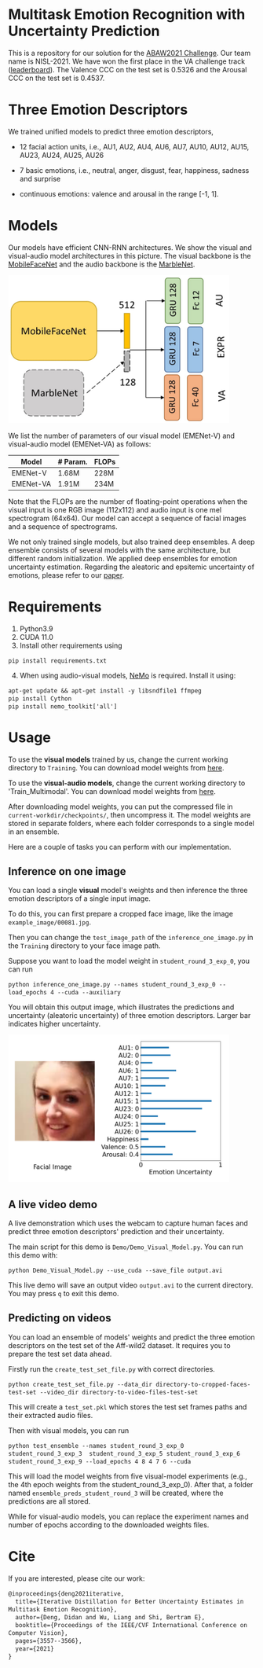 # Multitask Emotion Recognition with Uncertainty Prediction

This is a repository for our solution for the [ABAW2021 Challenge](https://ibug.doc.ic.ac.uk/resources/iccv-2021-2nd-abaw/). Our team name is NISL-2021. We have won the first place in the VA challenge track ([leaderboard](https://github.com/dkollias/ABAW2-Results/blob/main/abaw2_va_leaderboard.pdf)). The Valence CCC on the test set is 0.5326 and the Arousal CCC on the test set is 0.4537. 

# Three Emotion Descriptors

We trained unified models to predict three emotion descriptors, 

 - 12 facial action units, i.e., AU1, AU2, AU4, AU6, AU7, AU10, AU12, AU15, AU23, AU24, AU25, AU26

 - 7 basic emotions, i.e., neutral, anger, disgust, fear, happiness, sadness and surprise

 - continuous emotions: valence and arousal in the range [-1, 1].

# Models

Our models have efficient CNN-RNN architectures. We show the visual and visual-audio model architectures in this picture. The visual backbone is the [MobileFaceNet](https://arxiv.org/abs/1804.07573) and the audio backbone is the [MarbleNet](https://arxiv.org/abs/2010.13886).

<img src='./example_image/Model_Architecture.jpg' alt='drawing' width='450'/>

We list the number of parameters of our visual model (EMENet-V) and visual-audio model (EMENet-VA) as follows:

| Model | # Param. | FLOPs|
| --- | ---| ---|
|EMENet-V| 1.68M| 228M|
|EMENet-VA|1.91M | 234M| 

Note that the FLOPs are the number of floating-point operations when the visual input is one RGB image (112x112) and audio input is one mel spectrogram (64x64). Our model can accept a sequence of facial images and a sequence of spectrograms.

We not only trained single models, but also trained deep ensembles. A deep ensemble consists of several models with the same architecture, but different random initialization. We applied deep ensembles for emotion uncertainty estimation. Regarding the aleatoric and epsitemic uncertainty of emotions, please refer to our [paper](https://openaccess.thecvf.com/content/ICCV2021W/ABAW/papers/Deng_Iterative_Distillation_for_Better_Uncertainty_Estimates_in_Multitask_Emotion_Recognition_ICCVW_2021_paper.pdf).

# Requirements

1. Python3.9
2. CUDA 11.0
3. Install other requirements using

```
pip install requirements.txt
```
4. When using audio-visual models, [NeMo](https://github.com/NVIDIA/NeMo) is required. Install it using:

```
apt-get update && apt-get install -y libsndfile1 ffmpeg
pip install Cython
pip install nemo_toolkit['all']
```

# Usage
To use the **visual models** trained by us, change the current working directory to `Training`. You can download model weights from [here](https://hkustconnect-my.sharepoint.com/:u:/g/personal/ddeng_connect_ust_hk/EYWGU4yG3N5Eo4sn8I1cuiwByo17gXwcYllP2WhDNBu_sQ?e=vDn8JN).

To use the **visual-audio models**, change the current working directory to 'Train_Multimodal'. You can download model weights from [here](https://hkustconnect-my.sharepoint.com/:u:/g/personal/ddeng_connect_ust_hk/EU5ee3MZUEJIoTvGNdkoxZ0BkIZZi_uXdv_cBKVmV2M--w?e=ekUM4j).

After downloading model weights, you can put the compressed file in `current-workdir/checkpoints/`, then uncompress it. The model weights are stored in separate folders, where each folder corresponds to a single model in an ensemble.

Here are a couple of tasks you can perform with our implementation.

## Inference on one image

You can load a single **visual** model's weights and then inference the three emotion descriptors of a single input image.

To do this, you can first prepare a cropped face image, like the image `example_image/00081.jpg`. 

Then you can change the `test_image_path` of the `inference_one_image.py` in the `Training` directory to your face image path.

Suppose you want to load the model weight in `student_round_3_exp_0`, you can run
```
python inference_one_image.py --names student_round_3_exp_0 --load_epochs 4 --cuda --auxiliary
```

You will obtain this output image, which illustrates the predictions and uncertainty (aleatoric uncertainty) of three emotion descriptors. Larger bar indicates higher uncertainty.

<img src='./example_image/output_image.png' alt='drawing' width='450'/>

## A live video demo

A live demonstration which uses the webcam to capture human faces and predict three emotion descriptors' prediction and their uncertainty.

The main script for this demo is `Demo/Demo_Visual_Model.py`. You can run this demo with:

```
python Demo_Visual_Model.py --use_cuda --save_file output.avi
```
This live demo will save an output video `output.avi` to the current directory. You may press `q` to exit this demo.

## Predicting on videos

You can load an ensemble of models' weights and predict the three emotion descriptors on the test set of the Aff-wild2 dataset. It requires you to prepare the test set data ahead. 

Firstly run the `create_test_set_file.py` with correct directories.

```
python create_test_set_file.py --data_dir directory-to-cropped-faces-test-set --video_dir directory-to-video-files-test-set 
```

This will create a `test_set.pkl` which stores the test set frames paths and their extracted audio files.

Then with visual models, you can run

```
python test_ensemble --names student_round_3_exp_0 student_round_3_exp_3  student_round_3_exp_5 student_round_3_exp_6 student_round_3_exp_9 --load_epochs 4 8 4 7 6 --cuda 
```
This will load the model weights from five visual-model experiments (e.g., the 4th epoch weights from the student_round_3_exp_0). After that, a folder named `ensemble_preds_student_round_3` will be created, where the predictions are all stored. 

While for visual-audio models, you can replace the experiment names and number of epochs according to the downloaded weights files. 

# Cite
If you are interested, please cite our work:
```
@inproceedings{deng2021iterative,
  title={Iterative Distillation for Better Uncertainty Estimates in Multitask Emotion Recognition},
  author={Deng, Didan and Wu, Liang and Shi, Bertram E},
  booktitle={Proceedings of the IEEE/CVF International Conference on Computer Vision},
  pages={3557--3566},
  year={2021}
}
```

